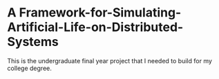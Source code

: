 # A Framework-for-Simulating-Artificial-Life-on-Distributed-Systems
This is the undergraduate final year project that I needed to build for my college degree.
